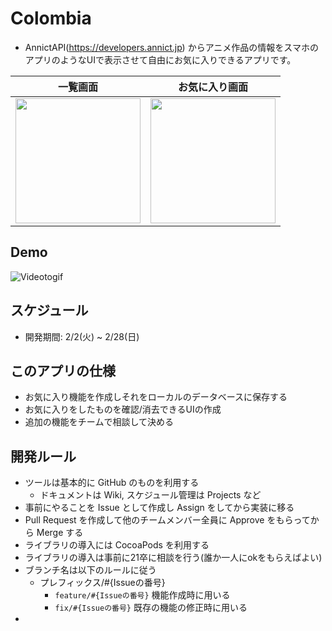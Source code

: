 

# Colombia
- AnnictAPI(https://developers.annict.jp)
  からアニメ作品の情報をスマホのアプリのようなUIで表示させて自由にお気に入りできるアプリです。


|一覧画面|お気に入り画面|
|:-----:|:--------:|
|<img src="https://user-images.githubusercontent.com/59905087/110882089-c27d8780-8324-11eb-8410-d260c78cb708.png" width="200px"> | <img src="https://user-images.githubusercontent.com/59905087/110882125-d0330d00-8324-11eb-9bc6-d12983799a34.png" width="200px"> |

## Demo
![Videotogif](https://user-images.githubusercontent.com/59905087/110885542-661d6680-832a-11eb-9213-c9d01b855959.gif)

## スケジュール
  - 開発期間: 2/2(火) ~ 2/28(日)

## このアプリの仕様
  - お気に入り機能を作成しそれをローカルのデータベースに保存する
  - お気に入りをしたものを確認/消去できるUIの作成
  - 追加の機能をチームで相談して決める

## 開発ルール
- ツールは基本的に GitHub のものを利用する
  - ドキュメントは Wiki, スケジュール管理は Projects など
- 事前にやることを Issue として作成し Assign をしてから実装に移る
- Pull Request を作成して他のチームメンバー全員に Approve をもらってから Merge する
- ライブラリの導入には CocoaPods を利用する
- ライブラリの導入は事前に21卒に相談を行う(誰か一人にokをもらえばよい)
- ブランチ名は以下のルールに従う
    - プレフィックス/#{Issueの番号}
      - `feature/#{Issueの番号}` 機能作成時に用いる
      - `fix/#{Issueの番号}` 既存の機能の修正時に用いる
- 
